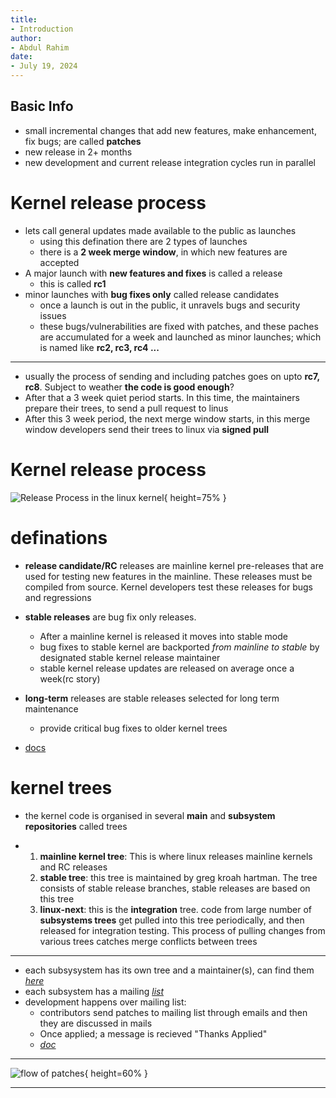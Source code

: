 ```yaml
---
title:
- Introduction
author:
- Abdul Rahim
date:
- July 19, 2024
---
```


## Basic Info

- small incremental changes that add new features, make enhancement, fix bugs; are called **patches**
- new release in 2+ months
- new development and current release integration cycles run in parallel

# Kernel release process
- lets call general updates made available to the public as launches
    - using this defination there are 2 types of launches
    - there is a **2 week merge window**, in which new features are accepted
- A major launch with **new features and fixes** is called a release
    - this is called **rc1**
- minor launches with **bug fixes only** called release candidates
    - once a launch is out in the public, it unravels bugs and security issues
    - these bugs/vulnerabilities are fixed with patches, and these paches are accumulated for a week and launched as minor launches; which is named like **rc2, rc3, rc4 ...**

---

- usually the process of sending and including patches goes on upto **rc7, rc8**. Subject to weather **the code is good enough**?
- After that a 3 week quiet period starts. In this time, the maintainers prepare their trees, to send a pull request to linus
- After this 3 week period, the next merge window starts, in this merge window developers send their trees to linux via **signed pull**

# Kernel release process

![Release Process in the linux kernel](https://d36ai2hkxl16us.cloudfront.net/course-uploads/e0df7fbf-a057-42af-8a1f-590912be5460/03bno4kvu510-LinuxDevelopmentCycle.jpg){ height=75% }


# definations

- **release candidate/RC** releases are mainline kernel pre-releases that are used for testing new features in the mainline. These releases must be compiled from source. Kernel developers test these releases for bugs and regressions
- **stable releases** are bug fix only releases. 
    - After a mainline kernel is released it moves into stable mode
    - bug fixes to stable kernel are backported _from mainline to stable_ by designated stable kernel release maintainer
    - stable kernel release updates are released on average once a week(rc story)

- **long-term** releases are stable releases selected for long term maintenance
    - provide critical bug fixes to older kernel trees

- [docs](https://www.kernel.org/category/releases.html)

# kernel trees 

- the kernel code is organised in several **main** and **subsystem repositories** called trees

- 
    1. **mainline kernel tree**: This is where linux releases mainline kernels and RC releases
    2. **stable tree**: this tree is maintained by greg kroah hartman. The tree consists of stable release branches, stable releases are based on this tree
    3. **linux-next**: this is the **integration** tree. code from large number of **subsystems trees** get pulled into this tree periodically, and then released for integration testing. This process of pulling changes from various trees catches merge conflicts between trees

---

- each subsysystem has its own tree and a maintainer(s), can find them [_here_](https://www.kernel.org/doc/linux/MAINTAINERS)
- each subsystem has a mailing [_list_](https://lore.kernel.org/lists.html)
- development happens over mailing list:
    - contributors send patches to mailing list through emails and then they are discussed in mails
    - Once applied; a message is recieved "Thanks Applied"
    - [_doc_](https://www.kernel.org/doc/html/latest/process/development-process.html)

---

![flow of patches](https://d36ai2hkxl16us.cloudfront.net/course-uploads/e0df7fbf-a057-42af-8a1f-590912be5460/diwn7ov08pvt-Patchflow.png){ height=60% }

---

